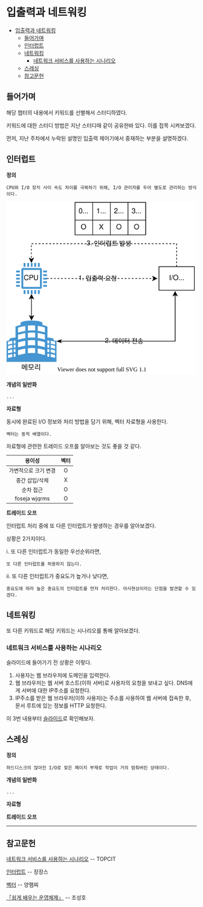 # 입출력과 네트워킹

- [입출력과 네트워킹](#입출력과-네트워킹)
  - [들어가며](#들어가며)
  - [인터럽트](#인터럽트)
  - [네트워킹](#네트워킹)
    - [네트워크 서비스를 사용하는 시나리오](#네트워크-서비스를-사용하는-시나리오)
  - [스레싱](#스레싱)
  - [참고문헌](#참고문헌)

## 들어가며

해당 챕터의 내용에서 키워드를 선별해서 스터디하였다.

키워드에 대한 스터디 방법은 지난 스터디때 같이 공유한바 있다. 이를 접목 시켜보겠다.

먼저, 지난 주차에서 누락된 설명인 입출력 제어기에서 중재하는 부분을 설명하겠다.

## 인터럽트

**정의**
  
    CPU와 I/O 장치 사이 속도 차이를 극복하기 위해, I/O 관리자를 두어 별도로 관리하는 방식이다.

![Interrupt](assets/interrupt.drawio.svg)

**개념의 일반화**

    ...

**자료형**

동시에 완료된 I/O 정보와 처리 방법을 담기 위해, 벡터 자료형을 사용한다.

    벡터는 동적 배열이다.

자료형에 관련한 트레이드 오프를 알아보는 것도 좋을 것 같다.

|        용이성        | 벡터  |
| :------------------: | :---: |
| 가변적으로 크기 변경 |   O   |
|    중간 삽입/삭제    |   X   |
|      순차 접근       |   O   |
|    foseja wjqrms     |   O   |

**트레이드 오프**
  
인터럽트 처리 중에 또 다른 인터럽트가 발생하는 경우를 알아보겠다.

상황은 2가지이다.

ⅰ. 또 다른 인터럽트가 동일한 우선순위라면,

    또 다른 인터럽트를 허용하지 않는다.

ⅱ. 또 다른 인터럽트가 중요도가 높거나 낮다면,

    중요도에 따라 높은 중요도의 인터럽트를 먼저 처리한다. 아사현상이라는 단점을 발견할 수 있겠다.

## 네트워킹

또 다른 키워드로 해당 키워드는 시나리오를 통해 알아보겠다.

### 네트워크 서비스를 사용하는 시나리오

슬라이드에 들어가기 전 상황은 이렇다.

1. 사용자는 웹 브라우저에 도메인을 입력한다.
2. 웹 브라우저는 웹 서버 호스트(이하 서버)로 사용자의 요청을 보내고 싶다.
    DNS에게 서버에 대한 IP주소를 요청한다.
3. IP주소를 받은 웹 브라우저(이하 사용자)는 주소를 사용하여 웹 서버에 접속한 후, 문서 루트에 있는 정보를 HTTP 요청한다.

이 3번 내용부터 [슬라이드](https://slides.com/kimyongki/deck-170a33/embed)로 확인해보자.

## 스레싱

**정의**
    
    하드디스크의 많아진 I/O로 잦은 페이지 부재로 작업이 거의 멈춰버린 상태이다.

**개념의 일반화**

    ...

**자료형**
  
**트레이드 오프**

<hr/>

## 참고문헌

[네트워크 서비스를 사용하는 시나리오](https://www.topcit.or.kr/upload/edubox/essence/ess_ko_03/index.html) -- TOPCIT

[인터럽트](https://zangzangs.tistory.com/106) -- 장장스

[벡터](https://jhnyang.tistory.com/230) -- 양햄찌

[「쉽게 배우는 운영체제」](http://www.yes24.com/Product/Goods/62054527) -- 조성호